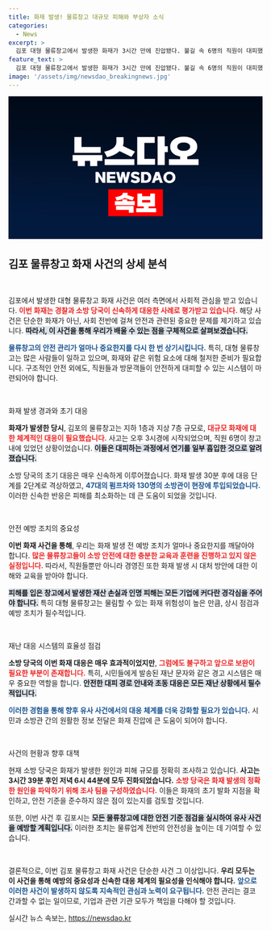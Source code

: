 ```yaml
---
title: 화재 발생! 물류창고 대규모 피해와 부상자 소식
categories:
  - News
excerpt: >
  김포 대형 물류창고에서 발생한 화재가 3시간 만에 진압됐다. 불길 속 6명의 직원이 대피했으나, 한 명이 연기를 흡입해 병원으로 이송됐다. 정확한 화재 원인과 피해 규모가 주목받고 있다.
feature_text: >
  김포 대형 물류창고에서 발생한 화재가 3시간 만에 진압됐다. 불길 속 6명의 직원이 대피했으나, 한 명이 연기를 흡입해 병원으로 이송됐다. 정확한 화재 원인과 피해 규모가 주목받고 있다.
image: '/assets/img/newsdao_breakingnews.jpg'
---
```


<p><img src="/assets/img/newsdao_breakingnews.jpg" alt="bookingtag 속보" /></p>

<h2 data-ke-size="size26">김포 물류창고 화재 사건의 상세 분석</h2>

<p data-ke-size="size16">&nbsp;</p>

<p>김포에서 발생한 대형 물류창고 화재 사건은 여러 측면에서 사회적 관심을 받고 있습니다. <b><span style="color: #ee2323;">이번 화재는 경찰과 소방 당국이 신속하게 대응한 사례로 평가받고 있습니다.</span></b> 해당 사건은 단순한 화재가 아닌, 사회 전반에 걸쳐 안전과 관련된 중요한 문제를 제기하고 있습니다. <b><span style="background-color: #21538527;">따라서, 이 사건을 통해 우리가 배울 수 있는 점을 구체적으로 살펴보겠습니다.</span></b></p>

<p><b><span style="color: #1a5490;">물류창고의 안전 관리가 얼마나 중요한지를 다시 한 번 상기시킵니다.</span></b> 특히, 대형 물류창고는 많은 사람들이 일하고 있으며, 화재와 같은 위험 요소에 대해 철저한 준비가 필요합니다. 구조적인 안전 외에도, 직원들과 방문객들이 안전하게 대피할 수 있는 시스템이 마련되어야 합니다.</p>

<p data-ke-size="size16">&nbsp;</p>

<p>화재 발생 경과와 초기 대응</p>

<p><b>화재가 발생한 당시</b>, 김포의 물류창고는 지하 1층과 지상 7층 규모로, <b><span style="color: #ee2323;">대규모 화재에 대한 체계적인 대응이 필요했습니다.</span></b> 사고는 오후 3시경에 시작되었으며, 직원 6명이 창고 내에 있었던 상황이었습니다. <b><span style="background-color: #21538527;">이들은 대피하는 과정에서 연기를 일부 흡입한 것으로 알려졌습니다.</span></b> </p>

<p>소방 당국의 초기 대응은 매우 신속하게 이루어졌습니다. 화재 발생 30분 후에 대응 단계를 2단계로 격상하였고, <b><span style="color: #1a5490;">47대의 펌프차와 130명의 소방관이 현장에 투입되었습니다.</span></b> 이러한 신속한 반응은 피해를 최소화하는 데 큰 도움이 되었을 것입니다.</p>

<p data-ke-size="size16">&nbsp;</p>

<p>안전 예방 조치의 중요성 </p>

<p><b>이번 화재 사건을 통해</b>, 우리는 화재 발생 전 예방 조치가 얼마나 중요한지를 깨달아야 합니다. <b><span style="color: #ee2323;">많은 물류창고들이 소방 안전에 대한 충분한 교육과 훈련을 진행하고 있지 않은 실정입니다.</span></b> 따라서, 직원들뿐만 아니라 경영진 또한 화재 발생 시 대처 방안에 대한 이해와 교육을 받아야 합니다.</p>

<p><b><span style="background-color: #21538527;">피해를 입은 창고에서 발생한 재산 손실과 인명 피해는 모든 기업에 커다란 경각심을 주어야 합니다.</span></b> 특히 대형 물류창고는 물림할 수 있는 화재 위험성이 높은 만큼, 상시 점검과 예방 조치가 필수적입니다.</p>

<p data-ke-size="size16">&nbsp;</p>

<p>재난 대응 시스템의 효율성 점검</p>

<p><b>소방 당국의 이번 화재 대응은 매우 효과적이었지만</b>, <b><span style="color: #ee2323;">그럼에도 불구하고 앞으로 보완이 필요한 부분이 존재합니다.</span></b> 특히, 시민들에게 발송된 재난 문자와 같은 경고 시스템은 매우 중요한 역할을 합니다. <b><span style="background-color: #21538527;">안전한 대피 경로 안내와 초동 대응은 모든 재난 상황에서 필수적입니다.</span></b></p>

<p><b><span style="color: #1a5490;">이러한 경험을 통해 향후 유사 사건에서의 대응 체계를 더욱 강화할 필요가 있습니다.</span></b> 시민과 소방관 간의 원활한 정보 전달은 화재 진압에 큰 도움이 되어야 합니다.</p>

<p data-ke-size="size16">&nbsp;</p>

<p>사건의 현황과 향후 대책</p>

<p>현재 소방 당국은 화재가 발생한 원인과 피해 규모를 정확히 조사하고 있습니다. <b>사고는 3시간 39분 후인 저녁 6시 44분에 모두 진화되었습니다.</b> <b><span style="color: #ee2323;">소방 당국은 화재 발생의 정확한 원인을 파악하기 위해 조사 팀을 구성하였습니다.</span></b> 이들은 화재의 초기 발화 지점을 확인하고, 안전 기준을 준수하지 않은 점이 있는지를 검토할 것입니다.</p>

<p>또한, 이번 사건 후 김포시는 <b><span style="background-color: #21538527;">모든 물류창고에 대한 안전 기준 점검을 실시하여 유사 사건을 예방할 계획입니다.</span></b> 이러한 조치는 물류업계 전반의 안전성을 높이는 데 기여할 수 있습니다.</p>

<p data-ke-size="size16">&nbsp;</p>

<p>결론적으로, 이번 김포 물류창고 화재 사건은 단순한 사건 그 이상입니다. <b>우리 모두는 이 사건을 통해 예방의 중요성과 신속한 대응 체계의 필요성을 인식해야 합니다.</b> <b><span style="color: #1a5490;">앞으로 이러한 사건이 발생하지 않도록 지속적인 관심과 노력이 요구됩니다.</span></b> 안전 관리는 결코 간과할 수 없는 일이므로, 기업과 관련 기관 모두가 책임을 다해야 할 것입니다.</p>
실시간 뉴스 속보는, <a href="https://newsdao.kr" rel="dofollow">https://newsdao.kr</a>


